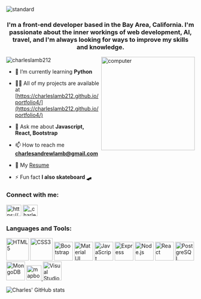 ![standard](https://user-images.githubusercontent.com/117604017/226823938-235ad89b-d971-4438-ac5d-3c87a6695285.gif)

<h3 align="center">I'm a front-end developer based in the Bay Area, California. I'm passionate about the inner workings of web development, AI, travel, and I'm always looking for ways to improve my skills and knowledge.</h3>
<img align="right" alt="computer" width="250" src="https://gifdb.com/images/file/coding-animated-laptop-flow-stream-ja04010rm5o68zfk.gif"
<p align="left"> <img src="https://komarev.com/ghpvc/?username=charleslamb212&label=Profile%20views&color=0e75b6&style=flat" alt="charleslamb212" /> </p>

- 🌱 I’m currently learning **Python**

- 👨‍💻 All of my projects are available at [https://charleslamb212.github.io/portfolio4/](https://charleslamb212.github.io/portfolio4/)

- 💬 Ask me about **Javascript, React, Bootstrap**

- 📫 How to reach me **charlesandrewlamb@gmail.com**

- 📄 My [Resume](https://drive.google.com/drive/folders/1F_5yni5HJDPK5VjpCZtugSyeM_gv6zwK)

- ⚡ Fun fact **I also skateboard 🛹**

<h3 align="left">Connect with me:</h3>
<p align="left">

<a href="https://linkedin.com/in/https://www.linkedin.com/in/charles-lamb-892a95a8/8/" target="blank"><img align="center" src="https://raw.githubusercontent.com/rahuldkjain/github-profile-readme-generator/master/src/images/icons/Social/linked-in-alt.svg" alt="https://www.linkedin.com/in/charles-lamb-892a95a8/8/" height="30" width="40" /></a>
<a href="https://instagram.com/_charleslamb" target="blank"><img align="center" src="https://raw.githubusercontent.com/rahuldkjain/github-profile-readme-generator/master/src/images/icons/Social/instagram.svg" alt="_charleslamb" height="30" width="40" /></a>
</p>

<h3 align="left">Languages and Tools:</h3>
<p align="left"> <a href="https://www.w3.org/TR/html5/" title="HTML5" target="blank" rel="noopener noreferrer"><img src="https://github.com/get-icon/geticon/raw/master/icons/html-5.svg" alt="HTML5" width="60px" height="60px"></a>
<a href="https://www.w3.org/TR/CSS/" title="CSS3" target="blank" rel="noopener noreferrer"><img src="https://github.com/get-icon/geticon/raw/master/icons/css-3.svg" alt="CSS3" width="60px" height="60px"></a>
<a href="https://getbootstrap.com/" title="Bootstrap" target="blank" rel="noopener noreferrer"><img src="https://github.com/get-icon/geticon/raw/master/icons/bootstrap.svg" alt="Bootstrap" width="50px" height="50px"></a>
<a href="https://material-ui.com/" title="Material UI"><img src="https://github.com/get-icon/geticon/raw/master/icons/material-ui.svg" alt="Material UI" width="50px" height="50px"></a>
<a href="https://developer.mozilla.org/en-US/docs/Web/JavaScript" title="JavaScript" target="blank" rel="noopener noreferrer"><img src="https://github.com/get-icon/geticon/raw/master/icons/javascript.svg" alt="JavaScript" width="50px" height="50px"></a>
<a href="https://expressjs.com/" title="Express" target="blank" rel="noopener noreferrer"><img src="https://user-images.githubusercontent.com/102000821/227614220-d4bb65dd-ada9-4bf6-898f-0829013a332e.png" alt="Express" width="50px" height="50px"></a>
<a href="https://nodejs.org/" title="Node.js" target="blank" rel="noopener noreferrer"><img src="https://github.com/get-icon/geticon/raw/master/icons/nodejs-icon.svg" alt="Node.js" width="50px" height="50px"></a>
<a href="https://reactjs.org/" title="React" target="blank" rel="noopener noreferrer"><img src="https://github.com/get-icon/geticon/raw/master/icons/react.svg" alt="React" width="50px" height="50px"></a>
<a href="https://www.postgresql.org/" title="PostgreSQL" target="blank" rel="noopener noreferrer"><img src="https://github.com/get-icon/geticon/raw/master/icons/postgresql.svg" alt="PostgreSQL" width="50px" height="50px"></a>
<a href="https://www.mongodb.org/" title="MongoDB" target="blank" rel="noopener noreferrer"><img src="https://github.com/get-icon/geticon/raw/master/icons/mongodb-icon.svg" alt="MongoDB" width="50px" height="50px"></a> 
<a href="https://www.mapbox.com" title="Mapbox" target="blank" rel="noopener noreferrer"><img src="https://res.cloudinary.com/nico1711/image/upload/c_scale,h_30/v1598849659/mapbox_ik768l.png" alt="mapbox-logo"  height="40px">
<a href="https://code.visualstudio.com/" title="Visual Studio Code"><img src="https://github.com/get-icon/geticon/raw/master/icons/visual-studio-code.svg" alt="Visual Studio Code" width="50px" height="50px"></a>
</p>

![Charles' GitHub stats](https://github-readme-stats.vercel.app/api?username=charleslamb212&show_icons=true&theme=merko)


